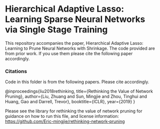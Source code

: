 # Hierarchical Adaptive Lasso: Learning Sparse Neural Networks via Single Stage Training
This repository accompanies the paper, Hierarchical Adaptive Lasso: Learning to Prune Neural Networks with Shrinkage. The code provided are from prior work. If you use them please cite the following paper accordingly.


### Citations
Code in this folder is from the following papers. Please cite accordingly.

@inproceedings{liu2018rethinking,
  title={Rethinking the Value of Network Pruning},
  author={Liu, Zhuang and Sun, Mingjie and Zhou, Tinghui and Huang, Gao and Darrell, Trevor},
  booktitle={ICLR},
  year={2019}
}


Please see the library for rethinking the value of network pruning for guidance on how to run this file, and license information: https://github.com/Eric-mingjie/rethinking-network-pruning
